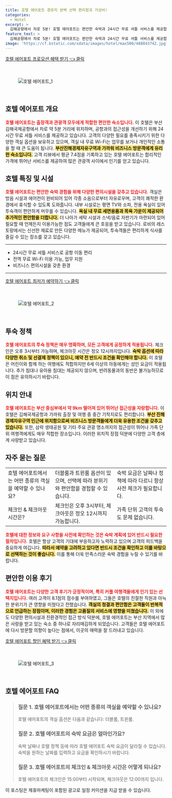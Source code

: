 ```yaml
---
title: 호텔 에어포트 경유지 완벽 선택 편리함과 가성비!
categories:
  - Hotel
excerpt: >
  김해공항에서 차로 5분! 호텔 에어포트는 편안한 숙박과 24시간 무료 셔틀 서비스를 제공합니다. 청결도와 친절도가 높은 이곳에서 특별한 휴식을 즐겨보세요!
feature_text: >
  김해공항에서 차로 5분! 호텔 에어포트는 편안한 숙박과 24시간 무료 셔틀 서비스를 제공합니다. 청결도와 친절도가 높은 이곳에서 특별한 휴식을 즐겨보세요!
image: 'https://cf.bstatic.com/xdata/images/hotel/max500/488043742.jpg?k=af3ebf1119de4930ad8a6a02fc2d87825db9a5f4844a3b105a06eaae212b4904&o=&hp=1'
---
```


<p><a class="modoo-button" href="https://tinyurl.com/2cjd9alw" rel="nofollow noopener">호텔 에어포트 프로모션 혜택 받기 👈 클릭</a></p><br/>
<figure class="image"><img alt="호텔 에어포트_1" src="https://cf.bstatic.com/xdata/images/hotel/max1024x768/85124353.jpg?k=8ecd64100b781109536b1e7efe51f38abc2b8b996b042121c8d9d1a85717bc53&amp;o=&amp;hp=1"/></figure><br/>

<h2 id="호텔_에어포트_개요">호텔 에어포트 개요</h2>
<p><b><span style="color: #ee2323;">호텔 에어포트는 출장객과 관광객 모두에게 적합한 편안한 숙소입니다.</span></b> 이 호텔은 부산 김해국제공항에서 차로 약 5분 거리에 위치하며, 공항과의 접근성을 개선하기 위해 24시간 무료 셔틀 서비스를 제공하고 있습니다. 고객의 다양한 필요를 충족시키기 위한 다양한 객실 옵션을 보유하고 있으며, 객실 내 무료 Wi-Fi는 업무를 보거나 개인적인 소통을 할 때 큰 도움이 됩니다. <b><span style="background-color: #ffe066;">부산진해경제자유구역과 가까워 비즈니스 방문객에게 유리한 숙소입니다.</span></b> 고객 리뷰에서 평균 7.4점을 기록하고 있는 호텔 에어포트는 합리적인 가격에 뛰어난 서비스를 제공하여 많은 관광객 사이에서 인기를 얻고 있습니다.</p>
<h2 id="호텔_특징_및_시설">호텔 특징 및 시설</h2>
<p><b><span style="color: #ee2323;">호텔 에어포트는 편안한 숙박 경험을 위해 다양한 편의시설을 갖추고 있습니다.</span></b> 객실은 방음 시설과 에어컨이 완비되어 있어 각종 소음으로부터 자유로우며, 고객이 쾌적한 환경에서 휴식할 수 있도록 도와줍니다. 내부 시설로는 평면 TV와 소파, 전용 욕실이 있어 투숙객이 편안하게 머무를 수 있습니다. <b><span style="background-color: #ffe066;">욕실 내 무료 세면용품과 목욕 가운이 제공되어 추가적인 편안함을 더합니다.</span></b> 더 나아가 세탁 시설과 스낵/음료 자판기가 마련되어 있어 필요할 때 언제든지 이용가능한 점도 고객들에게 큰 호응을 받고 있습니다. 로비의 레스토랑에서는 신선한 재료로 만든 다양한 메뉴가 제공되어, 투숙객들은 편리하게 식사를 즐길 수 있는 장소를 갖고 있습니다.</p>
<hr/>
<ul>
<li>24시간 무료 셔틀 서비스로 공항 이동 편리</li>
<li>전역 무료 Wi-Fi 이용 가능, 업무 지원</li>
<li>비즈니스 편의시설을 갖춘 환경</li>
</ul>
<hr/>
<p><a class="modoo-button" href="https://tinyurl.com/2cjd9alw" rel="nofollow noopener">호텔 에어포트 최저가 예약하기 👈 클릭</a></p><br/>
<figure class="image"><img alt="호텔 에어포트_2" src="https://cf.bstatic.com/xdata/images/hotel/max500/488043742.jpg?k=af3ebf1119de4930ad8a6a02fc2d87825db9a5f4844a3b105a06eaae212b4904&amp;o=&amp;hp=1"/></figure><br/>
<h2 id="투숙_정책">투숙 정책</h2>
<p><b><span style="color: #ee2323;">호텔 에어포트의 투숙 정책은 매우 명확하며, 모든 고객에게 공정하게 적용됩니다.</span></b> 체크인은 오후 3시부터 가능하며, 체크아웃 시간은 정오 12시까지입니다. <b><span style="background-color: #ffe066;">숙박 옵션에 따라 다양한 취소 및 선결제 정책이 있으니, 예약 전 반드시 조건을 확인해야 합니다.</span></b> 이 호텔은 어린이와 함께 하는 여행에도 적합하지만 6세 이상의 아동에게는 성인 요금이 적용됩니다. 추가 침대나 유아용 침대는 제공되지 않으며, 반려동물과의 동반은 불가능하므로 이 점은 유의하시기 바랍니다.</p>
<h2 id="위치_안내">위치 안내</h2>
<p><b><span style="color: #ee2323;">호텔 에어포트는 부산 중심부에서 약 9km 떨어져 있어 뛰어난 접근성을 자랑합니다.</span></b> 이 호텔은 김해국제공항과 가까워 출장 및 여행 중 중간 기착지로도 편리합니다. <b><span style="background-color: #ffe066;">부산 진해경제자유구역 인근에 위치함으로써 비즈니스 방문객들에게 더욱 유용한 조건을 갖추고 있습니다.</span></b> 또한, 삼락 생태공원 및 기타 주요 관광 명소까지의 접근성이 뛰어나 가족 단위 여행객에게도 매우 적합한 장소입니다. 이러한 위치적 장점 덕분에 다양한 고객 층에게 사랑받고 있습니다.</p>
<h2 id="자주_묻는_질문">자주 묻는 질문</h2>
<table>
<tr>
<td>호텔 에어포트에서는 어떤 종류의 객실을 예약할 수 있나요?</td>
<td>더블룸과 트윈룸 옵션이 있으며, 선택에 따라 분위기와 편안함을 경험할 수 있습니다.</td>
<td>숙박 요금은 날짜나 정책에 따라 다르니 항상 사전 체크가 필요합니다.</td>
</tr>
<tr>
<td>체크인 &amp; 체크아웃 시간은?</td>
<td>체크인은 오후 3시부터, 체크아웃은 정오 12시까지 가능합니다.</td>
<td>가족 단위 고객의 투숙도 문제 없습니다.</td>
</tr>
</table>
<p><b><span style="color: #ee2323;">호텔에 대한 정보와 요구 사항을 사전에 확인하는 것은 숙박 계획에 있어 반드시 필요한 절차입니다.</span></b> 호텔은 항상 고객의 기대에 부응하고자 노력하고 있으며 고객의 피드백을 중요하게 여깁니다. <b><span style="background-color: #ffe066;">따라서 예약을 고려하고 있다면 반드시 조건을 확인하고 이를 바탕으로 선택하는 것이 좋습니다.</span></b> 이를 통해 더욱 만족스러운 숙박 경험을 누릴 수 있기를 바랍니다.</p>
<h2 id="편안한_이용_후기">편안한 이용 후기</h2>
<p><b><span style="color: #ee2323;">호텔 에어포트는 다양한 고객 후기가 긍정적이며, 특히 커플 여행객들에게 인기 있는 선택지입니다.</span></b> 여러 고객이 8.1점의 점수를 부여하였고, 그들은 호텔의 친절한 직원과 아늑한 분위기가 큰 영향을 미쳤다고 전했습니다. <b><span style="background-color: #ffe066;">객실의 청결과 편안함은 고객들이 반복적으로 언급하는 장점이며, 이러한 경험은 고품질의 서비스에 영향을 미쳤습니다.</span></b> 이 외에도 다양한 편의시설과 친환경적인 접근 방식 덕분에, 호텔 에어포트는 부산 지역에서 많은 사랑을 받고 있는 숙소 중 하나로 자리매김하게 되었습니다. 고객들은 호텔 에어포트에 다시 방문할 의향이 높다는 점에서, 이곳의 매력을 잘 드러내고 있습니다.</p>

<p><a class="modoo-button" href="https://tinyurl.com/2cjd9alw" rel="nofollow noopener">호텔 에어포트 할인 혜택 받기 👈 클릭</a></p><br>

<figure class="image"><img src="https://cf.bstatic.com/xdata/images/hotel/max500/36358132.jpg?k=2cf2f3d236ef1c8327366b29ec6daa3d04a9f52288028c305d85393931fce3b3&o=&hp=1" alt="호텔 에어포트_3"></figure><br>
<h2 id="호텔 에어포트_FAQ">호텔 에어포트 FAQ</h2>
<div itemscope="" itemtype="https://schema.org/FAQPage"> 
<blockquote> 
<div itemscope="" itemprop="mainEntity" itemtype="https://schema.org/Question"> 
<h3 id="질문_1" itemprop="name">질문 1. 호텔 에어포트에서는 어떤 종류의 객실을 예약할 수 있나요?</h3> 
<div itemscope="" itemprop="acceptedAnswer" itemtype="https://schema.org/Answer"> 
<span itemprop="text"> <p>호텔 에어포트의 객실 옵션은 다음과 같습니다: 더블룸, 트윈룸.</p> </span> 
</div> 
</div> 

<div itemscope="" itemprop="mainEntity" itemtype="https://schema.org/Question"> 
<h3 id="질문_2" itemprop="name">질문 2. 호텔 에어포트의 숙박 요금은 얼마인가요?</h3> 
<div itemscope="" itemprop="acceptedAnswer" itemtype="https://schema.org/Answer"> 
<span itemprop="text"> <p>숙박 날짜나 호텔 정책 등에 따라 호텔 에어포트 숙박 요금이 달라질 수 있습니다. 숙박을 원하는 날짜를 입력하고 요금을 확인하시기 바랍니다.</p> </span> 
</div> 
</div> 

<div itemscope="" itemprop="mainEntity" itemtype="https://schema.org/Question"> 
<h3 id="질문_3" itemprop="name">질문 3. 호텔 에어포트의 체크인 & 체크아웃 시간은 어떻게 되나요?</h3> 
<div itemscope="" itemprop="acceptedAnswer" itemtype="https://schema.org/Answer"> 
<span itemprop="text"> <p>호텔 에어포트의 체크인은 15:00부터 시작되며, 체크아웃은 12:00까지 입니다.</p> </span> 
</div> 
</div> 
</blockquote> 
</div><p>이 포스팅은 제휴마케팅이 포함된 광고로 일정 커미션을 지급 받을 수 있습니다.</p>

